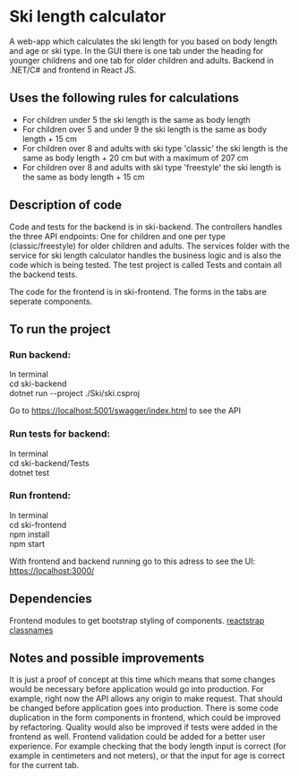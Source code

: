 # Ski length calculator

A web-app which calculates the ski length for you based on body length and age or ski type.
In the GUI there is one tab under the heading for younger childrens and one tab for older children and adults.
Backend in .NET/C# and frontend in React JS.

## Uses the following rules for calculations
* For children under 5 the ski length is the same as body length
* For children over 5 and under 9 the ski length is the same as body length + 15 cm
* For children over 8 and adults with ski type 'classic' the ski length is the same as body length + 20 cm but with a maximum of 207 cm
* For children over 8 and adults with ski type 'freestyle' the ski length is the same as body length + 15 cm

## Description of code
Code and tests for the backend is in ski-backend.
The controllers handles the three API endpoints: One for children and one per type (classic/freestyle) for older children and adults.
The services folder with the service for ski length calculator handles the business logic and is also the code which is being tested.
The test project is called Tests and contain all the backend tests.

The code for the frontend is in ski-frontend.
The forms in the tabs are seperate components.

## To run the project

### Run backend:
In terminal\
cd ski-backend\
dotnet run --project ./Ski/ski.csproj

Go to <https://localhost:5001/swagger/index.html> to see the API

### Run tests for backend:
In terminal\
cd ski-backend/Tests\
dotnet test

### Run frontend:
In terminal\
cd ski-frontend\
npm install\
npm start

With frontend and backend running go to this adress to see the UI:
<https://localhost:3000/>

## Dependencies
Frontend modules to get bootstrap styling of components.
[reactstrap](https://reactstrap.github.io/)
[classnames](https://www.npmjs.com/package/classnames)

## Notes and possible improvements
It is just a proof of concept at this time which means that some changes would be necessary before application would go into production.
For example, right now the API allows any origin to make request. That should be changed before application goes into production.
There is some code duplication in the form components in frontend, which could be improved by refactoring.
Quality would also be improved if tests were added in the frontend as well.
Frontend validation could be added for a better user experience. For example checking that the body length input is correct (for example in centimeters and not meters), or that the input for age is correct for the current tab.

